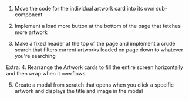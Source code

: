 1. Move the code for the individual artwork card into its own sub-component


2. Implement a load more button at the bottom of the page that fetches more artwork


3. Make a fixed header at the top of the page and implement a crude search that filters current artworks loaded on page down to whatever you're searching


Extra: 
4. Rearrange the Artwork cards to fill the entire screen horizontally and then wrap when it overflows


5. Create a modal from scratch that opens when you click a specific artwork and displays the title and image in the modal
